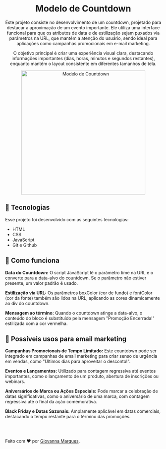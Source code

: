 <h1 align="center"> Modelo de Countdown </h1>

<p align="center">
Este projeto consiste no desenvolvimento de um countdown, projetado para destacar a aproximação de um evento importante. Ele utiliza uma interface funcional para que os atributos de data e de estilização sejam puxados via parâmetros na URL, que mantém a atenção do usuário, sendo ideal para aplicações como campanhas promocionais em e-mail marketing.</p>

<p align="center">O objetivo principal é criar uma experiência visual clara, destacando informações importantes (dias, horas, minutos e segundos restantes), enquanto mantém o layout consistente em diferentes tamanhos de tela.
</p>

<p align="center">
  <img alt="Modelo de Countdown" src="https://i.imgur.com/UgcE7Kx.png" width="400px">
</p>

## 🚀 Tecnologias
Esse projeto foi desenvolvido com as seguintes tecnologias:
- HTML
- CSS
- JavaScript
- Git e Github

## 📝 Como funciona
<b>Data do Countdown:</b> O script JavaScript lê o parâmetro time na URL e o converte para a data-alvo do countdown. Se o parâmetro não estiver presente, um valor padrão é usado.

<b>Estilização via URL:</b> Os parâmetros boxColor (cor de fundo) e fontColor (cor da fonte) também são lidos na URL, aplicando as cores dinamicamente ao div do countdown.

<b>Mensagem ao término:</b> Quando o countdown atinge a data-alvo, o conteúdo do bloco é substituído pela mensagem "Promoção Encerrada!" estilizada com a cor vermelha.

## 📧 Possíveis usos para email marketing
<b>Campanhas Promocionais de Tempo Limitado:</b>
Este countdown pode ser integrado em campanhas de email marketing para criar senso de urgência em vendas, como "Últimos dias para aproveitar o desconto!".

<b>Eventos e Lançamentos:</b>
Utilizado para contagem regressiva até eventos importantes, como o lançamento de um produto, abertura de inscrições ou webinars.

<b>Aniversários de Marca ou Ações Especiais:</b>
Pode marcar a celebração de datas significativas, como o aniversário de uma marca, com contagem regressiva até o final da ação comemorativa.

<b>Black Friday e Datas Sazonais:</b>
Amplamente aplicável em datas comerciais, destacando o tempo restante para o término das promoções.

<br>
<br>
<p>
Feito com ♥ por <a href="https://www.linkedin.com/in/giovannamarques/" target="_blank">Giovanna Marques</a>.</p>

<br>
